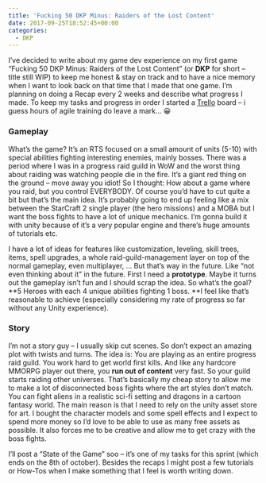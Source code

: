 ```yaml
---
title: 'Fucking 50 DKP Minus: Raiders of the Lost Content'
date: 2017-09-25T18:52:45+00:00
categories:
  - DKP
---
```

I&#8217;ve decided to write about my game dev experience on my first game &#8220;Fucking 50 DKP Minus: Raiders of the Lost Content&#8221; (or **DKP** for short &#8211; title still WIP) to keep me honest & stay on track and to have a nice memory when I want to look back on that time that I made that one game. I&#8217;m planning on doing a Recap every 2 weeks and describe what progress I made. To keep my tasks and progress in order I started a <a href="http://trello.com" target="_blank" rel="noopener">Trello</a> board &#8211; i guess hours of agile training do leave a mark&#8230; 😀

### Gameplay

What&#8217;s the game? It&#8217;s an RTS focused on a small amount of units (5-10) with special abilities fighting interesting enemies, mainly bosses. There was a period where I was in a progress raid guild in WoW and the worst thing about raiding was watching people die in the fire. It&#8217;s a giant red thing on the ground &#8211; move away you idiot! So I thought: How about a game where you raid, but you control EVERYBODY. Of course you&#8217;d have to cut quite a bit but that&#8217;s the main idea. It&#8217;s probably going to end up feeling like a mix between the StarCraft 2 single player (the hero missions) and a MOBA but I want the boss fights to have a lot of unique mechanics. I&#8217;m gonna build it with unity because of it&#8217;s a very popular engine and there&#8217;s huge amounts of tutorials etc.
  
I have a lot of ideas for features like customization, leveling, skill trees, items, spell upgrades, a whole raid-guild-management layer on top of the normal gameplay, even multiplayer, &#8230; But that&#8217;s way in the future. Like &#8220;not even thinking about it&#8221; in the future. First I need a **prototype**. Maybe it turns out the gameplay isn&#8217;t fun and I should scrap the idea. So what&#8217;s the goal? **5 Heroes with each 4 unique abilities fighting 1 boss. **I feel like that&#8217;s reasonable to achieve (especially considering my rate of progress so far without any Unity experience).

### Story

I&#8217;m not a story guy &#8211; I usually skip cut scenes. So don&#8217;t expect an amazing plot with twists and turns. The idea is: You are playing as an entire progress raid guild. You work hard to get world first kills. And like any hardcore MMORPG player out there, you **run out of content** very fast. So your guild starts raiding other universes. That&#8217;s basically my cheap story to allow me to make a lot of disconnected boss fights where the art styles don&#8217;t match. You can fight aliens in a realistic sci-fi setting and dragons in a cartoon fantasy world. The main reason is that I need to rely on the unity asset store for art. I bought the character models and some spell effects and I expect to spend more money so I&#8217;d love to be able to use as many free assets as possible. It also forces me to be creative and allow me to get crazy with the boss fights.

I&#8217;ll post a &#8220;State of the Game&#8221; soo &#8211; it&#8217;s one of my tasks for this sprint (which ends on the 8th of october). Besides the recaps I might post a few tutorials or How-Tos when I make something that I feel is worth writing down.
